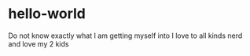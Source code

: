 # hello-world
Do not know exactly what I am getting myself into 
I love to all kinds nerd and love my 2 kids
